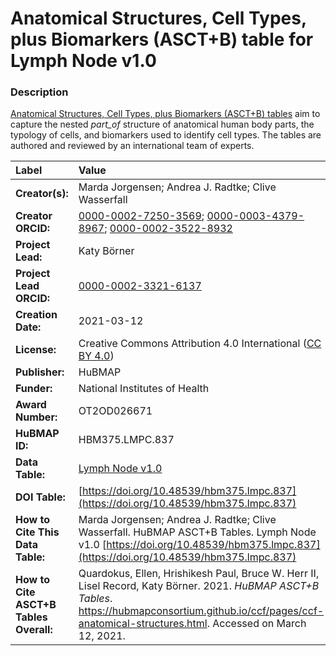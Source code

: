 # Anatomical Structures, Cell Types, plus Biomarkers (ASCT+B) table for Lymph Node v1.0

### Description
[Anatomical Structures, Cell Types, plus Biomarkers (ASCT+B) tables](https://hubmapconsortium.github.io/ccf/pages/ccf-anatomical-structures.html) aim to capture the nested *part_of* structure of anatomical human body parts, the typology of cells, and biomarkers used to identify cell types. The tables are authored and reviewed by an international team of experts.

| Label | Value |
| :------------- |:-------------|
| **Creator(s):** | Marda Jorgensen; Andrea J. Radtke; Clive Wasserfall |
| **Creator ORCID:** | [0000-0002-7250-3569](https://orcid.org/0000-0002-7250-3569); [0000-0003-4379-8967](https://orcid.org/0000-0003-4379-8967); [0000-0002-3522-8932](https://orcid.org/0000-0002-3522-8932) |
| **Project Lead:** | Katy B&ouml;rner |
| **Project Lead ORCID:** | [0000-0002-3321-6137](https://orcid.org/0000-0002-3321-6137) |
| **Creation Date:** | 2021-03-12 |
| **License:** | Creative Commons Attribution 4.0 International ([CC BY 4.0](https://creativecommons.org/licenses/by/4.0/)) |
| **Publisher:** | HuBMAP |
| **Funder:** | National Institutes of Health |
| **Award Number:** | OT2OD026671 |
| **HuBMAP ID:** | HBM375.LMPC.837 |
| **Data Table:** | [Lymph Node v1.0](https://hubmapconsortium.github.io/ccf-releases/v1.0/asct-b/ASCT-B_NIH_Lymph_Node.csv) |
| **DOI Table:** | [https://doi.org/10.48539/hbm375.lmpc.837](https://doi.org/10.48539/hbm375.lmpc.837) |
| **How to Cite This Data Table:** | Marda Jorgensen; Andrea J. Radtke; Clive Wasserfall. HuBMAP ASCT+B Tables. Lymph Node v1.0 [https://doi.org/10.48539/hbm375.lmpc.837](https://doi.org/10.48539/hbm375.lmpc.837) |
| **How to Cite ASCT+B Tables Overall:** | Quardokus, Ellen, Hrishikesh Paul, Bruce W. Herr II, Lisel Record, Katy B&ouml;rner. 2021. *HuBMAP ASCT+B Tables*. https://hubmapconsortium.github.io/ccf/pages/ccf-anatomical-structures.html. Accessed on March 12, 2021. |